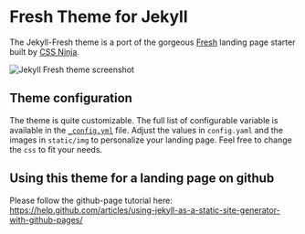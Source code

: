 # Fresh Theme for Jekyll

The Jekyll-Fresh theme is a port of the gorgeous [Fresh](https://github.com/cssninjaStudio/fresh) landing page starter built by [CSS Ninja](https://cssninja.io/).

![Jekyll Fresh theme screenshot](https://raw.githubusercontent.com/maclandrol/jekyll-fresh/master/.github/images/landing-page.png)

## Theme configuration

The theme is quite customizable. The full list of configurable variable is available in the  [`_config.yml`](_config.yml) file. Adjust the values in `config.yaml` and the images in `static/img` to personalize your landing page. Feel free to change the `css` to fit your needs.

## Using this theme for a landing page on github

Please follow the github-page tutorial here: https://help.github.com/articles/using-jekyll-as-a-static-site-generator-with-github-pages/ 

